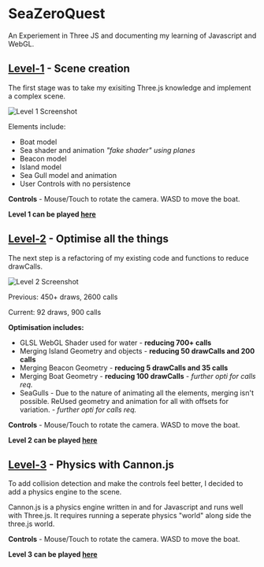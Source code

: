 # SeaZeroQuest
An Experiement in Three JS and documenting my learning of Javascript and WebGL. 

## [Level-1](https://zultanzul.github.io/SeaZeroQuest/Level1) - Scene creation
The first stage was to take my exisiting Three.js knowledge and implement a complex scene.

![Level 1 Screenshot](https://zultanzul.github.io/SeaZeroQuest/resource/screens/level1.png?raw=true "Level 1 Screenshot")

Elements include:
- Boat model
- Sea shader and animation *"fake shader" using planes*
- Beacon model
- Island model
- Sea Gull model and animation
- User Controls with no persistence

**Controls** - 
Mouse/Touch to rotate the camera.
WASD to move the boat.

**Level 1 can be played [here](https://zultanzul.github.io/SeaZeroQuest/Level1)**


## [Level-2](https://zultanzul.github.io/SeaZeroQuest/Level2) - Optimise all the things
The next step is a refactoring of my existing code and functions to reduce drawCalls.

![Level 2 Screenshot](https://zultanzul.github.io/SeaZeroQuest/resource/screens/level2.png?raw=true "Level 2 Screenshot")

Previous: 450+ draws, 2600 calls

Current: 92 draws, 900 calls

**Optimisation includes:**
 - GLSL WebGL Shader used for water - **reducing 700+ calls**
 - Merging Island Geometry and objects - **reducing 50 drawCalls and 200 calls**
 - Merging Beacon Geometry - **reducing 5 drawCalls and 35 calls**
 - Merging Boat Geometry - **reducing 100 drawCalls** - *further opti for calls req.*
 - SeaGulls - Due to the nature of animating all the elements, merging isn't possible. ReUsed geometry and animation for all with offsets for variation. - *further opti for calls req.*

**Controls** - 
Mouse/Touch to rotate the camera.
WASD to move the boat.

**Level 2 can be played [here](https://zultanzul.github.io/SeaZeroQuest/Level2)**


## [Level-3](https://zultanzul.github.io/SeaZeroQuest/Level3) - Physics with Cannon.js
To add collision detection and make the controls feel better, I decided to add a physics engine to the scene.

Cannon.js is a physics engine written in and for Javascript and runs well with Three.js. It requires running a seperate physics "world" along side the three.js world.

**Controls** - 
Mouse/Touch to rotate the camera.
WASD to move the boat.

**Level 3 can be played [here](https://zultanzul.github.io/SeaZeroQuest/Level3)**